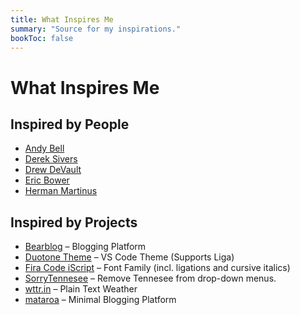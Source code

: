 ```yaml
---
title: What Inspires Me
summary: "Source for my inspirations."
bookToc: false
---
```


# What Inspires Me

## Inspired by People
- [Andy Bell](https://andy-bell.co.uk/)
- [Derek Sivers](https://sive.rs/)
- [Drew DeVault](https://drewdevault.com/)
- [Eric Bower](https://erock.prose.sh/)
- [Herman Martinus](https://herman.bearblog.dev/)

## Inspired by Projects
- [Bearblog](https://github.com/HermanMartinus/bearblog) – Blogging Platform
- [Duotone Theme](https://github.com/Hussseinkizz/duotone-theme-v2-official) – VS Code Theme (Supports Liga)
- [Fira Code iScript](https://github.com/kencrocken/FiraCodeiScript) – Font Family (incl. ligations and cursive italics)
- [SorryTennesee](https://github.com/vpicone/SorryTennesee) – Remove Tennesee from drop-down menus.
- [wttr.in](https://github.com/chubin/wttr.in) – Plain Text Weather
- [mataroa](https://github.com/mataroa-blog/mataroa) – Minimal Blogging Platform